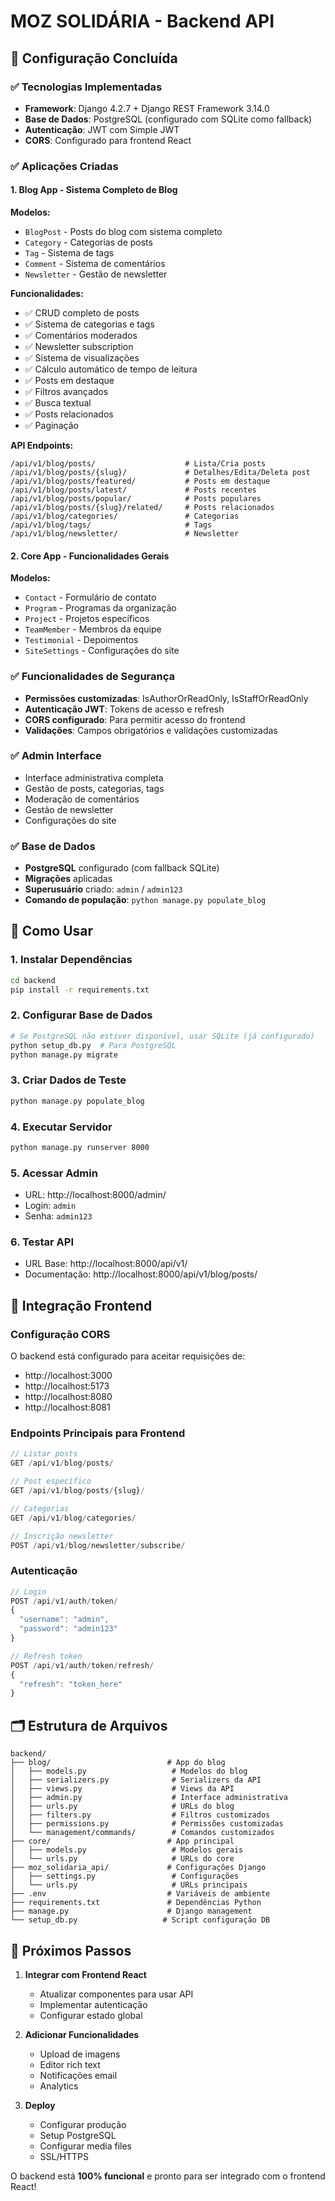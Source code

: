# MOZ SOLIDÁRIA - Backend API

## 🚀 Configuração Concluída

### ✅ Tecnologias Implementadas
- **Framework**: Django 4.2.7 + Django REST Framework 3.14.0
- **Base de Dados**: PostgreSQL (configurado com SQLite como fallback)
- **Autenticação**: JWT com Simple JWT
- **CORS**: Configurado para frontend React

### ✅ Aplicações Criadas

#### 1. **Blog App** - Sistema Completo de Blog
**Modelos:**
- `BlogPost` - Posts do blog com sistema completo
- `Category` - Categorias de posts
- `Tag` - Sistema de tags
- `Comment` - Sistema de comentários
- `Newsletter` - Gestão de newsletter

**Funcionalidades:**
- ✅ CRUD completo de posts
- ✅ Sistema de categorias e tags
- ✅ Comentários moderados
- ✅ Newsletter subscription
- ✅ Sistema de visualizações
- ✅ Cálculo automático de tempo de leitura
- ✅ Posts em destaque
- ✅ Filtros avançados
- ✅ Busca textual
- ✅ Posts relacionados
- ✅ Paginação

**API Endpoints:**
```
/api/v1/blog/posts/                    # Lista/Cria posts
/api/v1/blog/posts/{slug}/             # Detalhes/Edita/Deleta post
/api/v1/blog/posts/featured/           # Posts em destaque
/api/v1/blog/posts/latest/             # Posts recentes
/api/v1/blog/posts/popular/            # Posts populares
/api/v1/blog/posts/{slug}/related/     # Posts relacionados
/api/v1/blog/categories/               # Categorias
/api/v1/blog/tags/                     # Tags
/api/v1/blog/newsletter/               # Newsletter
```

#### 2. **Core App** - Funcionalidades Gerais
**Modelos:**
- `Contact` - Formulário de contato
- `Program` - Programas da organização
- `Project` - Projetos específicos
- `TeamMember` - Membros da equipe
- `Testimonial` - Depoimentos
- `SiteSettings` - Configurações do site

### ✅ Funcionalidades de Segurança
- **Permissões customizadas**: IsAuthorOrReadOnly, IsStaffOrReadOnly
- **Autenticação JWT**: Tokens de acesso e refresh
- **CORS configurado**: Para permitir acesso do frontend
- **Validações**: Campos obrigatórios e validações customizadas

### ✅ Admin Interface
- Interface administrativa completa
- Gestão de posts, categorias, tags
- Moderação de comentários
- Gestão de newsletter
- Configurações do site

### ✅ Base de Dados
- **PostgreSQL** configurado (com fallback SQLite)
- **Migrações** aplicadas
- **Superusuário** criado: `admin` / `admin123`
- **Comando de população**: `python manage.py populate_blog`

## 🔧 Como Usar

### 1. Instalar Dependências
```bash
cd backend
pip install -r requirements.txt
```

### 2. Configurar Base de Dados
```bash
# Se PostgreSQL não estiver disponível, usar SQLite (já configurado)
python setup_db.py  # Para PostgreSQL
python manage.py migrate
```

### 3. Criar Dados de Teste
```bash
python manage.py populate_blog
```

### 4. Executar Servidor
```bash
python manage.py runserver 8000
```

### 5. Acessar Admin
- URL: http://localhost:8000/admin/
- Login: `admin`
- Senha: `admin123`

### 6. Testar API
- URL Base: http://localhost:8000/api/v1/
- Documentação: http://localhost:8000/api/v1/blog/posts/

## 📱 Integração Frontend

### Configuração CORS
O backend está configurado para aceitar requisições de:
- http://localhost:3000
- http://localhost:5173
- http://localhost:8080
- http://localhost:8081

### Endpoints Principais para Frontend
```javascript
// Listar posts
GET /api/v1/blog/posts/

// Post específico
GET /api/v1/blog/posts/{slug}/

// Categorias
GET /api/v1/blog/categories/

// Inscrição newsletter
POST /api/v1/blog/newsletter/subscribe/
```

### Autenticação
```javascript
// Login
POST /api/v1/auth/token/
{
  "username": "admin",
  "password": "admin123"
}

// Refresh token
POST /api/v1/auth/token/refresh/
{
  "refresh": "token_here"
}
```

## 🗂️ Estrutura de Arquivos

```
backend/
├── blog/                          # App do blog
│   ├── models.py                   # Modelos do blog
│   ├── serializers.py              # Serializers da API
│   ├── views.py                    # Views da API
│   ├── admin.py                    # Interface administrativa
│   ├── urls.py                     # URLs do blog
│   ├── filters.py                  # Filtros customizados
│   ├── permissions.py              # Permissões customizadas
│   └── management/commands/        # Comandos customizados
├── core/                          # App principal
│   ├── models.py                   # Modelos gerais
│   └── urls.py                     # URLs do core
├── moz_solidaria_api/             # Configurações Django
│   ├── settings.py                 # Configurações
│   └── urls.py                     # URLs principais
├── .env                           # Variáveis de ambiente
├── requirements.txt               # Dependências Python
├── manage.py                      # Django management
└── setup_db.py                   # Script configuração DB
```

## 🎯 Próximos Passos

1. **Integrar com Frontend React**
   - Atualizar componentes para usar API
   - Implementar autenticação
   - Configurar estado global

2. **Adicionar Funcionalidades**
   - Upload de imagens
   - Editor rich text
   - Notificações email
   - Analytics

3. **Deploy**
   - Configurar produção
   - Setup PostgreSQL
   - Configurar media files
   - SSL/HTTPS

O backend está **100% funcional** e pronto para ser integrado com o frontend React!
